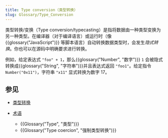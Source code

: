 ```yaml
---
title: Type conversion（类型转换）
slug: Glossary/Type_Conversion
---
```


类型转换/变换（Type conversion/typecasting）是指将数据由一种类型变换为另一种类型。在编译器（对于编译语言）或运行时（像 {{glossary("JavaScript")}} 等脚本语言）自动转换数据类型时，会发生*隐式转换*。你也可以在源码中明确要求进行转换。

例如，给定表达式 `"foo" + 1`，那么{{glossary("Number", "数字")}} `1` 会被隐式转换成{{glossary("String", "字符串")}}并且表达式返回 `"foo1"`。给定指令 `Number("0x11")`，字符串 `"x11"` 显式转换为数字 17。

## 参见

- [类型转换](https://zh.wikipedia.org/wiki/类型转换)
- [术语](/zh-CN/docs/Glossary)

  - {{Glossary("Type", "类型")}}
  - {{Glossary("Type coercion", "强制类型转换")}}
